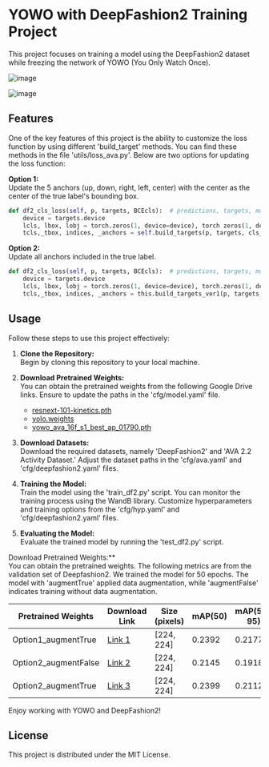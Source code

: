 # YOWO with DeepFashion2 Training Project

This project focuses on training a model using the DeepFashion2 dataset while freezing the network of YOWO (You Only Watch Once).

![image](https://github.com/JJaewon7210/AVA_DF2_Compare1/assets/96426723/6fde3595-0a69-45b5-99be-172d16405063)

![image](https://github.com/JJaewon7210/AVA_DF2_Compare1/assets/96426723/bab7f689-58a4-4956-8024-35a95f3a590b)


## Features  

One of the key features of this project is the ability to customize the loss function by using different 'build_target' methods. You can find these methods in the file 'utils/loss_ava.py'. Below are two options for updating the loss function:

**Option 1:**   
Update the 5 anchors (up, down, right, left, center) with the center as the center of the true label's bounding box.

```python
def df2_cls_loss(self, p, targets, BCEcls):  # predictions, targets, model
    device = targets.device
    lcls, lbox, lobj = torch.zeros(1, device=device), torch zeros(1, device=device), torch.zeros(1, device=device)
    tcls,_tbox, indices, _anchors = self.build_targets(p, targets, cls_target=True)  # targets
```

**Option 2:**   
Update all anchors included in the true label.


```python
def df2_cls_loss(self, p, targets, BCEcls):  # predictions, targets, model
    device = targets.device
    lcls, lbox, lobj = torch.zeros(1, device=device), torch.zeros(1, device=device), torch.zeros(1, device=device)
    tcls,_tbox, indices, _anchors = this.build_targets_ver1(p, targets, cls_target=True)  # targets
```

Usage
-----

Follow these steps to use this project effectively:  

1. **Clone the Repository:**  
   Begin by cloning this repository to your local machine.

2.  **Download Pretrained Weights:**  
   You can obtain the pretrained weights from the following Google Drive links. Ensure to update the paths in the 'cfg/model.yaml' file.
    
    *   [resnext-101-kinetics.pth](https://drive.google.com/file/d/1633UbpB0UA73vuinYv19VZHNOY_825Vy/view?usp=sharing)
    *   [yolo.weights](https://drive.google.com/file/d/1lTNhAmaCm10W-uoCvdNsKSaEGoPBnHse/view?usp=sharing)
    *   [yowo_ava_16f_s1_best_ap_01790.pth](https://drive.google.com/file/d/1nk2Jkym3HCOP1ZIdZrvOgoZQYE8tivoB/view?usp=sharing)

3. **Download Datasets:**  
   Download the required datasets, namely 'DeepFashion2' and 'AVA 2.2 Activity Dataset.' Adjust the dataset paths in the 'cfg/ava.yaml' and 'cfg/deepfashion2.yaml' files.

4. **Training the Model:**  
   Train the model using the 'train_df2.py' script. You can monitor the training process using the WandB library. Customize hyperparameters and training options from the 'cfg/hyp.yaml' and 'cfg/deepfashion2.yaml' files.

5. **Evaluating the Model:**  
   Evaluate the trained model by running the 'test\_df2.py' script.

Download Pretrained Weights:**   
You can obtain the pretrained weights. The following metrics are from the validation set of Deepfashion2.
We trained the model for 50 epochs. The model with 'augmentTrue' applied data augmentation, while 'augmentFalse' indicates training without data augmentation.  

   | Pretrained Weights | Download Link | Size (pixels) | mAP(50) | mAP(50-95) | Precision | Recall |
   | ------------------ | ------------- | ------------- | ------- | ---------- | --------- | ------ |
   | Option1_augmentTrue  | [Link 1](https://drive.google.com/file/d/1x7G0XZSX6z2DXAhlKO6Cxb8pbU7dtEBY/view?usp=sharing) | [224, 224] | 0.2392 | 0.2177 | 0.3352 | 0.3781 |
   | Option2_augmentFalse | [Link 2](https://drive.google.com/file/d/1DGrjDDPRc5AYTIhv8hMp5ws1IBfSv-Bl/view?usp=sharing) | [224, 224] | 0.2145 | 0.1918 | 0.4197 | 0.3118 |
   | Option2_augmentTrue  | [Link 3](https://drive.google.com/file/d/1QhEC4wugfKCVZSU7wvvCLLIfVywAWpSy/view?usp=sharing) | [224, 224] | 0.2399 | 0.2112 | 0.4281 | 0.3643 |

  
Enjoy working with YOWO and DeepFashion2!

License
-------

This project is distributed under the MIT License.
